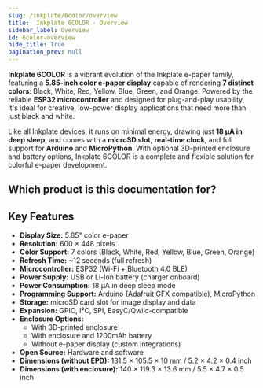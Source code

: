 ```yaml
---  
slug: /inkplate/6color/overview  
title:  Inkplate 6COLOR - Overview  
sidebar_label: Overview  
id: 6color-overview
hide_title: True  
pagination_prev: null  
---
```


<SectionTitle title="Overview" backgroundImage="/img/arduino_bg.jpg" />

**Inkplate 6COLOR** is a vibrant evolution of the Inkplate e-paper family, featuring a **5.85-inch color e-paper display** capable of rendering **7 distinct colors**: Black, White, Red, Yellow, Blue, Green, and Orange. Powered by the reliable **ESP32 microcontroller** and designed for plug-and-play usability, it's ideal for creative, low-power display applications that need more than just black and white.

Like all Inkplate devices, it runs on minimal energy, drawing just **18 µA in deep sleep**, and comes with a **microSD slot**, **real-time clock**, and full support for **Arduino** and **MicroPython**. With optional 3D-printed enclosure and battery options, Inkplate 6COLOR is a complete and flexible solution for colorful e-paper development.


<CenteredImage src="/img/6color/333238.png" alt=" Inkplate 6COLOR" caption=" Inkplate 6COLOR e-paper display board"/>

## Which product is this documentation for?

<QuickLink 
  title=" Inkplate 6COLOR" 
  description="333238"
  url="https://soldered.com/product/inkplate-6color-e-paper-display/"
  image="/img/6color/333238.png" 
/>

<QuickLink 
  title=" Inkplate 6COLOR without e-paper Display" 
  description="333240"
  url="https://soldered.com/product/inkplate-6color-e-paper-display/"
  image="/img/6color/boardonly.png" 
/>

<QuickLink 
  title=" Inkplate 6COLOR with e-paper & enclosure" 
  description="333239"
  url="https://soldered.com/product/inkplate-6color-e-paper-display/"
  image="/img/6color/enclosure.png" 
/>

<QuickLink 
  title=" Inkplate 6COLOR with e-paper, Enclosure & Battery" 
  description="333231"
  url="https://soldered.com/product/inkplate-6color-e-paper-display/"
  image="/img/6color/ennbat.png" 
/>

## Key Features

- **Display Size:** 5.85" color e-paper
- **Resolution:** 600 × 448 pixels
- **Color Support:** 7 colors (Black, White, Red, Yellow, Blue, Green, Orange)
- **Refresh Time:** ~12 seconds (full refresh)
- **Microcontroller:** ESP32 (Wi-Fi + Bluetooth 4.0 BLE)
- **Power Supply:** USB or Li-Ion battery (charger onboard)
- **Power Consumption:** 18 µA in deep sleep mode
- **Programming Support:** Arduino (Adafruit GFX compatible), MicroPython
- **Storage:** microSD card slot for image display and data
- **Expansion:** GPIO, I²C, SPI, EasyC/Qwiic-compatible
- **Enclosure Options:**
  - With 3D-printed enclosure
  - With enclosure and 1200mAh battery
  - Without e-paper display (custom integrations)
- **Open Source:** Hardware and software
- **Dimensions (without EPD):** 131.5 × 105.5 × 10 mm / 5.2 × 4.2 × 0.4 inch
- **Dimensions (with enclosure):** 140 × 119.3 × 13.6 mm / 5.5 × 4.7 × 0.5 inch